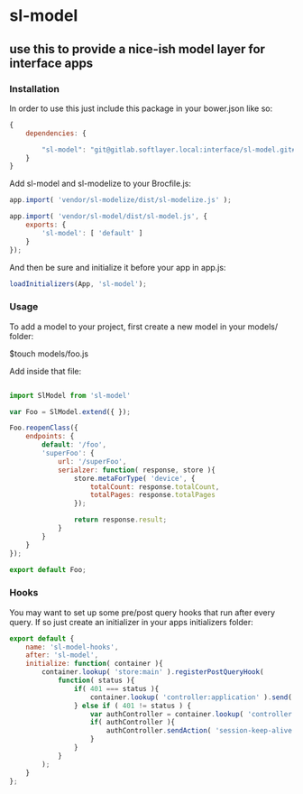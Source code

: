 # sl-model

## use this to provide a nice-ish model layer for interface apps


### Installation

In order to use this just include this package in your bower.json like so:

```javascript
{
    dependencies: {

        "sl-model": "git@gitlab.softlayer.local:interface/sl-model.git#v0.1.1"
    }
}
```

Add sl-model and sl-modelize to your Brocfile.js:

```javascript
app.import( 'vendor/sl-modelize/dist/sl-modelize.js' );

app.import( 'vendor/sl-model/dist/sl-model.js', {
    exports: {
        'sl-model': [ 'default' ]
    }
});
````

And then be sure and initialize it before your app in app.js:

```javascript
loadInitializers(App, 'sl-model');
```

### Usage

To add a model to your project, first create a new model in your models/ folder:

$touch models/foo.js

Add inside that file:

```javascript

import SlModel from 'sl-model'

var Foo = SlModel.extend({ });

Foo.reopenClass({
    endpoints: {
        default: '/foo',
        'superFoo': {
            url: '/superFoo',
            serialzer: function( response, store ){
                store.metaForType( 'device', {
                    totalCount: response.totalCount,
                    totalPages: response.totalPages
                });

                return response.result;
            }
        }
    }
});

export default Foo;
```

### Hooks

You may want to set up some pre/post query hooks that run after every query.  If so just create an initializer in your apps initializers folder:

```javascript
export default {
    name: 'sl-model-hooks',
    after: 'sl-model',
    initialize: function( container ){
        container.lookup( 'store:main' ).registerPostQueryHook(
            function( status ){
                if( 401 === status ){
                    container.lookup( 'controller:application' ).send( 'forceLogout' );
                } else if ( 401 != status ) {
                    var authController = container.lookup( 'controller:auth' );
                    if( authController ){
                        authController.sendAction( 'session-keep-alive' );
                    }
                }
            }
        );
    }
};
```
